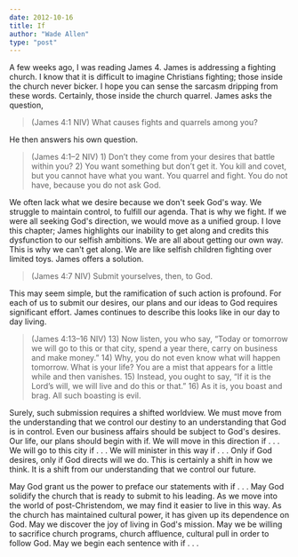 ```yaml
---
date: 2012-10-16
title: If
author: "Wade Allen"
type: "post"
---
```


A few weeks ago, I was reading James 4. James is addressing a fighting church. I know that it is difficult to imagine Christians fighting; those inside the church never bicker. I hope you can sense the sarcasm dripping from these words. Certainly, those inside the church quarrel. James asks the question, 

>(James 4:1 NIV) What causes fights and quarrels among you?

He then answers his own question.

>(James 4:1–2 NIV)  1) Don’t they come from your desires that battle within you? 2) You want something but don’t get it. You kill and covet, but you cannot have what you want. You quarrel and fight. You do not have, because you do not ask God.

We often lack what we desire because we don't seek God's way. We struggle to maintain control, to fulfill our agenda. That is why we fight. If we were all seeking God's direction, we would move as a unified group. I love this chapter; James highlights our inability to get along and credits this dysfunction to our selfish ambitions. We are all about getting our own way. This is why we can't get along. We are like selfish children fighting over limited toys. James offers a solution.

>(James 4:7 NIV) Submit yourselves, then, to God.

This may seem simple, but the ramification of such action is profound. For each of us to submit our desires, our plans and our ideas to God requires significant effort. James continues to describe this looks like in our day to day living.

>(James 4:13–16 NIV)  13) Now listen, you who say, “Today or tomorrow we will go to this or that city, spend a year there, carry on business and make money.” 14) Why, you do not even know what will happen tomorrow. What is your life? You are a mist that appears for a little while and then vanishes. 15) Instead, you ought to say, “If it is the Lord’s will, we will live and do this or that.” 16) As it is, you boast and brag. All such boasting is evil. 

Surely, such submission requires a shifted worldview. We must move from the understanding that we control our destiny to an understanding that God is in control. Even our business affairs should be subject to God's desires. Our life, our plans should begin with if. We will move in this direction if . . . We will go to this city if . . .  We will minister in this way if . . . Only if God desires, only if God directs will we do. This is certainly a shift in how we think. It is a shift from our understanding that we control our future.

May God grant us the power to preface our statements with if . . . May God solidify the church that is ready to submit to his leading. As we move into the world of post-Christendom, we may find it easier to live in this way. As the church has maintained cultural power, it has given up its dependence on God. May we discover the joy of living in God's mission. May we be willing to sacrifice church programs, church affluence, cultural pull in order to follow God. May we begin each sentence with if . . .
